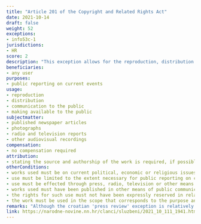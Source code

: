```yaml
---
title: "Article 201 of the Copyright and Related Rights Act"
date: 2021-10-14
draft: false
weight: 52
exceptions:
- info53c-1
jurisdictions:
- HR
score: 2
description: "This exception allows for the reproduction, distribution and communication to the public, including making available to the public, to the extent necessary for public reporting on current events, through press, radio, television or other means, of published newspaper articles and photographs, radio and television reports and other audiovisual recordings on current political, economic or religious issues, which were published in other means of public communication, provided that the rights for such use are not expressly reserved in relation to this content and that the author's work or subject of related law is used in the scope that corresponds to the purpose and method of reporting. The provision requires to state the source and authorship of the work, if this is possible considering the manner of use." 
beneficiaries:
- any user
purposes: 
- public reporting on current events
usage:
- reproduction
- distribution 
- communication to the public
- making available to the public
subjectmatter:
- published newspaper articles 
- photographs
- radio and television reports 
- other audiovisual recordings 
compensation:
- no compensation required
attribution: 
- stating the source and authorship of the work is required, if possible considering the manner of use
otherConditions: 
- works used must be on current political, economic or religious issues
- use must be limited to the extent necessary for public reporting on current events
- use must be effected through press, radio, television or other means
- works used must have been published in other means of public communication
- the rights for such use must not have been expressly reserved in relation to this content 
- the work must be used in the scope that corresponds to the purpose and method of reporting
remarks: "Although the croatian 'press review' exception is relatively broad in most of its elements. it combines the possibility for the rightsholder to reserve their rights, typical for the 'press review' exception, with the requirement for the use to be limited to the extent necessary for public reporting on current events, which is a traditional restriction for the 'reporting on current events' exception, thus cumulating two typically alternative restrictions on free use and seriously limiting the scope of the provisions.<br /><br />Under Article 181 (1) of the law, exceptions and limitations apply to both works (which must be divulged) and other subject-matter, subject to related rights. Article 181 (2) contains the requirements of the 3-step test."
link: https://narodne-novine.nn.hr/clanci/sluzbeni/2021_10_111_1941.html
---
```

